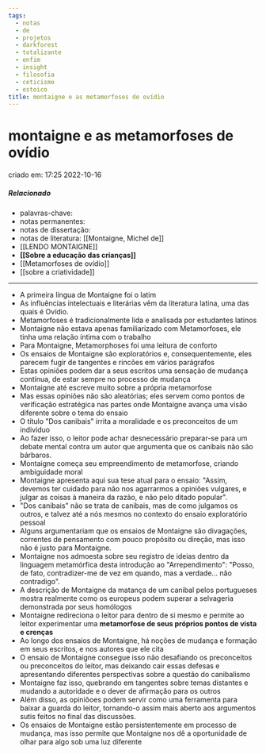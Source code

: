 ```yaml
---
tags:
  - notas
  - de
  - projetos
  - darkforest
  - totalizante
  - enfim
  - insight
  - filosofia
  - ceticismo
  - estoico
title: montaigne e as metamorfoses de ovídio
---
```


# montaigne e as metamorfoses de ovídio

criado em: 17:25 2022-10-16

##### Relacionado

- palavras-chave: 
- notas permanentes: 
- notas de dissertação:
- notas de literatura: [[Montaigne, Michel de]]
- [[LENDO MONTAIGNE]]
- **[[Sobre a educação das crianças]]**
- [[Metamorfoses de ovídio]]
- [[sobre a criatividade]]

---

- A primeira língua de Montaigne foi o latim
- As influências intelectuais e literárias vêm da literatura latina, uma das quais é Ovídio.
- Metamorfoses é tradicionalmente lida e analisada por estudantes latinos
- Montaigne não estava apenas familiarizado com Metamorfoses, ele tinha uma relação íntima com o trabalho
- Para Montaigne, Metamorphoses foi uma leitura de conforto
- Os ensaios de Montaigne são exploratórios e, consequentemente, eles parecem fugir de tangentes e rincões em vários parágrafos
- Estas opiniões podem dar a seus escritos uma sensação de mudança contínua, de estar sempre no processo de mudança
- Montaigne até escreve muito sobre a própria metamorfose
- Mas essas opiniões não são aleatórias; eles servem como pontos de verificação estratégica nas partes onde Montaigne avança uma visão diferente sobre o tema do ensaio
- O título "Dos canibais" irrita a moralidade e os preconceitos de um indivíduo
- Ao fazer isso, o leitor pode achar desnecessário preparar-se para um debate mental contra um autor que argumenta que os canibais não são bárbaros.
- Montaigne começa seu empreendimento de metamorfose, criando ambiguidade moral
- Montaigne apresenta aqui sua tese atual para o ensaio: "Assim, devemos ter cuidado para não nos agarrarmos a opiniões vulgares, e julgar as coisas à maneira da razão, e não pelo ditado popular". 
- "Dos canibais" não se trata de canibais, mas de como julgamos os outros, e talvez até a nós mesmos no contexto do ensaio exploratório pessoal
- Alguns argumentariam que os ensaios de Montaigne são divagações, correntes de pensamento com pouco propósito ou direção, mas isso não é justo para Montaigne.
- Montaigne nos admoesta sobre seu registro de ideias dentro da linguagem metamórfica desta introdução ao "Arrependimento": "Posso, de fato, contradizer-me de vez em quando, mas a verdade... não contradigo". 
- A descrição de Montaigne da matança de um canibal pelos portugueses mostra realmente como os europeus podem superar a selvageria demonstrada por seus homólogos
- Montaigne redireciona o leitor para dentro de si mesmo e permite ao leitor experimentar uma **metamorfose de seus próprios pontos de vista e crenças**
- Ao longo dos ensaios de Montaigne, há noções de mudança e formação em seus escritos, e nos autores que ele cita
- O ensaio de Montaigne consegue isso não desafiando os preconceitos ou preconceitos do leitor, mas deixando cair essas defesas e apresentando diferentes perspectivas sobre a questão do canibalismo
- Montaigne faz isso, quebrando em tangentes sobre temas distantes e mudando a autoridade e o dever de afirmação para os outros
- Além disso, as opiniõoes podem servir como uma ferramenta para baixar a guarda do leitor, tornando-o assim mais aberto aos argumentos sutis feitos no final das discussões.
- Os ensaios de Montaigne estão persistentemente em processo de mudança, mas isso permite que Montaigne nos dê a oportunidade de olhar para algo sob uma luz diferente
